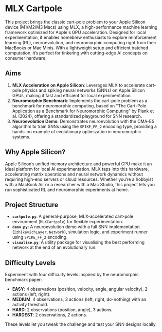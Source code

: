 # MLX Cartpole

This project brings the classic cart-pole problem to your Apple Silicon device (M1/M2/M3 Macs) using MLX, a high-performance machine learning framework optimized for Apple's GPU acceleration. Designed for local experimentation, it enables homebrew enthusiasts to explore reinforcement learning (RL), neuroevolution, and neuromorphic computing right from their MacBooks or Mac Minis. With a lightweight setup and efficient 
batched computation, it’s perfect for tinkering with cutting-edge AI concepts on consumer hardware.

## Aims

1. **MLX Acceleration on Apple Silicon**: Leverages MLX to accelerate cart-pole physics and spiking neural networks (SNNs) on Apple Silicon GPUs, making it fast and efficient for local experimentation.
2. **Neuromorphic Benchmark**: Implements the cart-pole problem as a benchmark for neuromorphic computing, based on "The Cart-Pole Application as a Benchmark for Neuromorphic Computing" by Plank et al. (2024), offering a standardized playground for SNN research.
3. **Neuroevolution Demo**: Demonstrates neuroevolution with the CMA-ES algorithm to train SNNs using the `SPIKE_FF_2` encoding type, providing a hands-on example of evolutionary optimization in neuromorphic systems.

## Why Apple Silicon?

Apple Silicon’s unified memory architecture and powerful GPU make it an ideal platform for local AI experimentation. MLX taps into this hardware, accelerating matrix operations and neural network dynamics without requiring high-end servers or cloud resources. Whether you’re a hobbyist with a MacBook Air or a researcher with a Mac Studio, this project lets you run sophisticated RL and neuromorphic experiments at home.

## Project Structure

- **`cartpole.py`**: A general-purpose, MLX-accelerated cart-pole environment (`MLXCartpole`) for flexible experimentation.
- **`demo.py`**: A neuroevolution demo with a full SNN implementation (`IzhikevichLayer`, `Network`), simulation logic, and experiment runner using `SPIKE_FF_2` encoding.
- **`visualise.py`**: A utility package for visualising the best performing network at the end of an evolutionary run.

## Difficulty Levels

Experiment with four difficulty levels inspired by the neuromorphic benchmark paper:

- **EASY**: 4 observations (position, velocity, angle, angular velocity), 2 actions (left, right).
- **MEDIUM**: 4 observations, 3 actions (left, right, do-nothing) with an activity threshold.
- **HARD**: 2 observations (position, angle), 3 actions.
- **HARDEST**: 2 observations, 2 actions.

These levels let you tweak the challenge and test your SNN designs locally.
